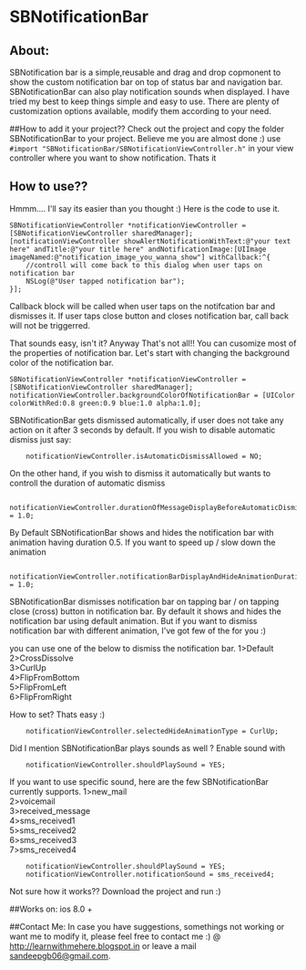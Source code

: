 # SBNotificationBar

## About:
SBNotification bar is a simple,reusable and drag and drop copmonent to show the custom notification bar on top of status bar and navigation bar. SBNotificationBar can also play notification sounds when displayed.
I have tried my best to keep things simple and easy to use. There are plenty of customization options available, modify them according to your need.

##How to add it your project??
Check out the project and copy the folder SBNotificationBar to your project. Believe me you are almost done :)
use ```#import "SBNotificationBar/SBNotificationViewController.h"``` in your view controller where you want to show notification. Thats it

## How to use??
Hmmm.... I'll say its easier than you thought :) Here is the code to use it.

    SBNotificationViewController *notificationViewController = [SBNotificationViewController sharedManager];
    [notificationViewController showAlertNotificationWithText:@"your text here" andTitle:@"your title here" andNotificationImage:[UIImage imageNamed:@"notification_image_you_wanna_show"] withCallback:^{
        //controll will come back to this dialog when user taps on notification bar
        NSLog(@"User tapped notification bar");
    }];

Callback block will be called when user taps on the notifcation bar and dismisses it. If user taps close button and closes notification bar, call back will not be triggerred.

That sounds easy, isn't it? Anyway That's not all!! You can cusomize most of the properties of notification bar.
Let's start with changing the background color of the notification bar.

    SBNotificationViewController *notificationViewController = [SBNotificationViewController sharedManager];
    notificationViewController.backgroundColorOfNotificationBar = [UIColor colorWithRed:0.8 green:0.9 blue:1.0 alpha:1.0];
    
SBNotificationBar gets dismissed automatically, if user does not take any action on it after 3 seconds by default. If you wish to disable automatic dismiss just say:
```
    notificationViewController.isAutomaticDismissAllowed = NO;
```
On the other hand, if you wish to dismiss it automatically but wants to controll the duration of automatic dismiss
```
    notificationViewController.durationOfMessageDisplayBeforeAutomaticDismissal = 1.0;
```
By Default SBNotificationBar shows and hides the notification bar with animation having duration 0.5. If you want to speed up / slow down the animation 
```
    notificationViewController.notificationBarDisplayAndHideAnimationDuration = 1.0;
```
SBNotificationBar dismisses notification bar on tapping bar / on tapping close (cross) button in notification bar. By default it shows and hides the notification bar using default animation. But if you want to dismiss notification bar with different animation, I've got few of the for you :)

you can use one of the below to dismiss the notification bar.
1>Default<br/>
2>CrossDissolve<br/>
3>CurlUp<br/>
4>FlipFromBottom<br/>
5>FlipFromLeft<br/>
6>FlipFromRight<br/>

How to set? Thats easy :)
```
    notificationViewController.selectedHideAnimationType = CurlUp;
```
Did I mention SBNotificationBar plays sounds as well ? Enable sound with
```
    notificationViewController.shouldPlaySound = YES;
```
If you want to use specific sound, here are the few SBNotificationBar currently supports.
1>new_mail<br/>
2>voicemail<br/>
3>received_message<br/>
4>sms_received1<br/>
5>sms_received2<br/>
6>sms_received3<br/>
7>sms_received4<br/>
```
    notificationViewController.shouldPlaySound = YES;
    notificationViewController.notificationSound = sms_received4;
```
Not sure how it works?? Download the project and run :) 

##Works on:
ios 8.0 +

##Contact Me:
In case you have suggestions, somethings not working or want me to modify it, please feel free to contact me :) @ http://learnwithmehere.blogspot.in or leave a mail sandeepgb06@gmail.com.
